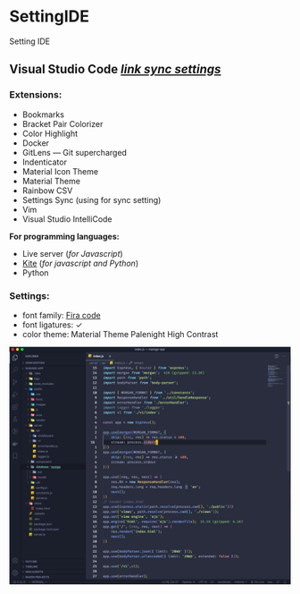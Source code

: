 # SettingIDE
Setting IDE

## Visual Studio Code [*link sync settings*](https://gist.github.com/nhoxnho1212/429ff7c28c6f2d77fd91984686d75bf6)
### Extensions:
- Bookmarks
- Bracket Pair Colorizer
- Color Highlight
- Docker
- GitLens — Git supercharged
- Indenticator
- Material Icon Theme 
- Material Theme
- Rainbow CSV
- Settings Sync (using for sync setting)
- Vim 
- Visual Studio IntelliCode

**For programming languages:**
- Live server (*for Javascript*)
- [Kite](https://kite.com/) (*for javascript and Python*)
- Python
### Settings:
- font family: [Fira code](https://fonts.google.com/specimen/Fira+Code)
- font ligatures: &check;
- color theme: Material Theme Palenight High Contrast

![](https://github.com/nhoxnho1212/SettingIDE/blob/master/ScreenShotVScode.png)
